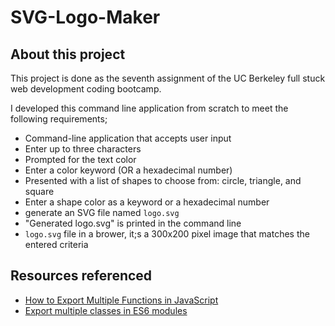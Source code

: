 # SVG-Logo-Maker

## About this project

This project is done as the seventh assignment of the UC Berkeley full stuck web development coding bootcamp.

I developed this command line application from scratch to meet the following requirements;

- Command-line application that accepts user input
- Enter up to three characters
- Prompted for the text color
- Enter a color keyword (OR a hexadecimal number)
- Presented with a list of shapes to choose from: circle, triangle, and square
- Enter a shape color as a keyword or a hexadecimal number
- generate an SVG file named `logo.svg`
-  "Generated logo.svg" is printed in the command line
- `logo.svg` file in a brower, it;s a 300x200 pixel image that matches the entered criteria

## Resources referenced

- [How to Export Multiple Functions in JavaScript](https://www.logilax.com/javascript-export-multiple-functions/#:~:text=To%20export%20multiple%20functions%20in%20JavaScript%2C%20use%20the%20export%20statement,the%20functions%20as%20an%20object.&text=Alternatively%2C%20you%20can%20use%20the,use%20the%20export%20statement%20separately.)
- [Export multiple classes in ES6 modules](https://stackoverflow.com/questions/38340500/export-multiple-classes-in-es6-modules)